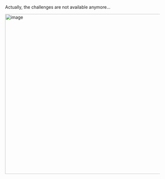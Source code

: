 Actually, the challenges are not available anymore...

<img width="519" alt="image" src="https://github.com/user-attachments/assets/f2748b7e-3446-4506-9cd5-5a1605c87414" />
